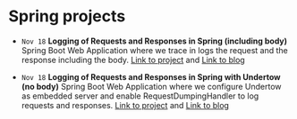 # Spring projects

* `Nov 18` **Logging of Requests and Responses in Spring (including body)** Spring Boot Web Application where we trace in logs the request and the response including the body. [Link to project](https://github.com/frandorado/spring-projects/tree/master/log-request-response-with-body) and [Link to blog]()

* `Nov 18` **Logging of Requests and Responses in Spring with Undertow (no body)** Spring Boot Web Application where we configure Undertow as embedded server and enable RequestDumpingHandler to log requests and responses. [Link to project](https://github.com/frandorado/spring-projects/tree/master/log-request-response-undertow) and [Link to blog](https://frandorado.github.io/spring/2018/11/01/log-request-response-with-undertow-spring.html)

